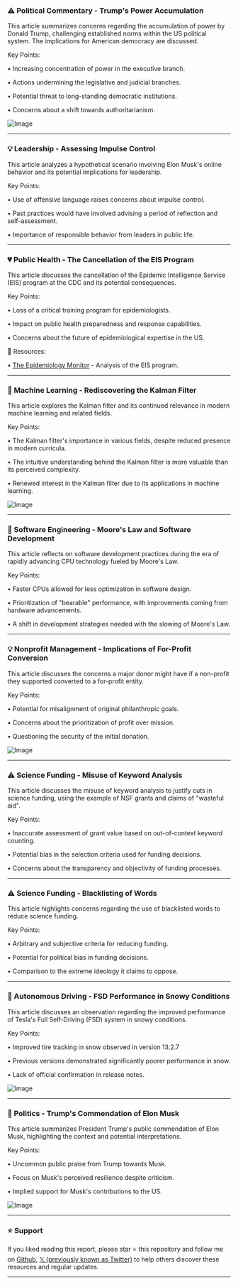 ### ⚠️ Political Commentary - Trump's Power Accumulation

This article summarizes concerns regarding the accumulation of power by Donald Trump,  challenging established norms within the US political system.  The implications for American democracy are discussed.

Key Points:

• Increasing concentration of power in the executive branch.


• Actions undermining the legislative and judicial branches.


• Potential threat to long-standing democratic institutions.


• Concerns about a shift towards authoritarianism.


![Image](https://pbs.twimg.com/ext_tw_video_thumb/1890453614356832256/pu/img/8WA9WFUIbcUHDwyC.jpg)


---

### 💡 Leadership - Assessing Impulse Control

This article analyzes a hypothetical scenario involving Elon Musk's online behavior and its potential implications for leadership.

Key Points:

•  Use of offensive language raises concerns about impulse control.


• Past practices would have involved advising a period of reflection and self-assessment.


•  Importance of responsible behavior from leaders in public life.



---

### 💔 Public Health - The Cancellation of the EIS Program

This article discusses the cancellation of the Epidemic Intelligence Service (EIS) program at the CDC and its potential consequences.

Key Points:

• Loss of a critical training program for epidemiologists.


• Impact on public health preparedness and response capabilities.


• Concerns about the future of epidemiological expertise in the US.


🔗 Resources:

• [The Epidemiology Monitor](https://epimonitor.net/PrintVersion/November%202024/Final-November-2024-The-Epidemiology-Monitor.pdf) -  Analysis of the EIS program.



---

### 🤖  Machine Learning - Rediscovering the Kalman Filter

This article explores the Kalman filter and its continued relevance in modern machine learning and related fields.

Key Points:

•  The Kalman filter's importance in various fields, despite reduced presence in modern curricula.


• The intuitive understanding behind the Kalman filter is more valuable than its perceived complexity.


•  Renewed interest in the Kalman filter due to its applications in machine learning.


![Image](https://pbs.twimg.com/media/GjkJ3neaIAgE91R?format=jpg&name=small)


---

### 🤖 Software Engineering - Moore's Law and Software Development

This article reflects on software development practices during the era of rapidly advancing CPU technology fueled by Moore's Law.

Key Points:

•  Faster CPUs allowed for less optimization in software design.


•  Prioritization of "bearable" performance, with improvements coming from hardware advancements.


•  A shift in development strategies needed with the slowing of Moore's Law.


---

### 💡 Nonprofit Management - Implications of For-Profit Conversion

This article discusses the concerns a major donor might have if a non-profit they supported converted to a for-profit entity.

Key Points:

•  Potential for misalignment of original philanthropic goals.


•  Concerns about the prioritization of profit over mission.


•  Questioning the security of the initial donation.


![Image](https://pbs.twimg.com/media/Gjg-P6GWMAArsS_?format=jpg&name=small)


---

### ⚠️ Science Funding - Misuse of Keyword Analysis

This article discusses the misuse of keyword analysis to justify cuts in science funding, using the example of NSF grants and claims of "wasteful aid".

Key Points:

•  Inaccurate assessment of grant value based on out-of-context keyword counting.


•  Potential bias in the selection criteria used for funding decisions.


•  Concerns about the transparency and objectivity of funding processes.


---

### ⚠️ Science Funding - Blacklisting of Words

This article highlights concerns regarding the use of blacklisted words to reduce science funding.

Key Points:

•  Arbitrary and subjective criteria for reducing funding.


•  Potential for political bias in funding decisions.


•  Comparison to the extreme ideology it claims to oppose.



---

### 🚀 Autonomous Driving - FSD Performance in Snowy Conditions

This article discusses an observation regarding the improved performance of Tesla's Full Self-Driving (FSD) system in snowy conditions.

Key Points:

•  Improved tire tracking in snow observed in version 13.2.7


•  Previous versions demonstrated significantly poorer performance in snow.


•  Lack of official confirmation in release notes.



![Image](https://pbs.twimg.com/ext_tw_video_thumb/1889810460037488641/pu/img/3y9z7f7zqbrevp1e.jpg)


---

### 🤝 Politics - Trump's Commendation of Elon Musk

This article summarizes President Trump's public commendation of Elon Musk, highlighting the context and potential interpretations.


Key Points:

•  Uncommon public praise from Trump towards Musk.


•  Focus on Musk's perceived resilience despite criticism.


•  Implied support for Musk's contributions to the US.



![Image](https://pbs.twimg.com/amplify_video_thumb/1889830533141614593/img/JeqChQsfbTO5bDJO.jpg)


---

### ⭐️ Support

If you liked reading this report, please star ⭐️ this repository and follow me on [Github](https://github.com/Drix10), [𝕏 (previously known as Twitter)](https://x.com/DRIX_10_) to help others discover these resources and regular updates.

---